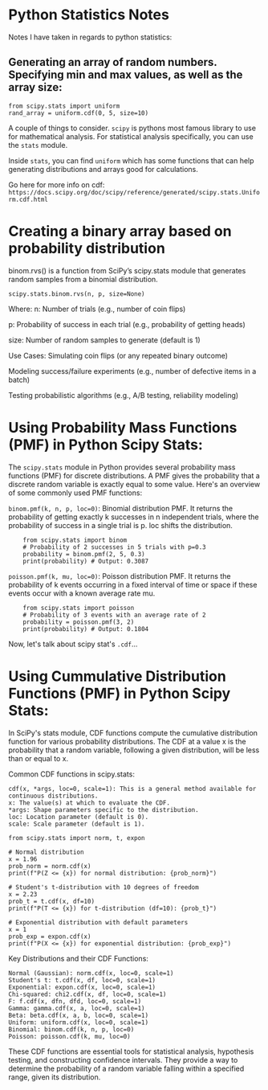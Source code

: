 # Python Statistics Notes
Notes I have taken in regards to python statistics:

## Generating an array of random numbers. Specifying min and max values, as well as the array size:
```
from scipy.stats import uniform
rand_array = uniform.cdf(0, 5, size=10)
```
A couple of things to consider. `scipy` is pythons most famous library to use for mathematical analysis. For statistical analysis specifically, you can use the `stats` module.

Inside `stats`, you can find `uniform` which has some functions that can help generating distributions and arrays good for calculations. 

Go here for more info on cdf: `https://docs.scipy.org/doc/scipy/reference/generated/scipy.stats.Uniform.cdf.html`

# Creating a binary array based on probability distribution

binom.rvs() is a function from SciPy’s scipy.stats module that generates random samples from a binomial distribution.

```
scipy.stats.binom.rvs(n, p, size=None)
```

Where:
n: Number of trials (e.g., number of coin flips)

p: Probability of success in each trial (e.g., probability of getting heads)

size: Number of random samples to generate (default is 1)

Use Cases:
Simulating coin flips (or any repeated binary outcome)

Modeling success/failure experiments (e.g., number of defective items in a batch)

Testing probabilistic algorithms (e.g., A/B testing, reliability modeling)

# Using Probability Mass Functions (PMF) in Python Scipy Stats:

The `scipy.stats` module in Python provides several probability mass functions (PMF) for discrete distributions. A PMF gives the probability that a discrete random variable is exactly equal to some value. Here's an overview of some commonly used PMF functions:

`binom.pmf(k, n, p, loc=0)`: Binomial distribution PMF. It returns the probability of getting exactly k successes in n independent trials, where the probability of success in a single trial is p. loc shifts the distribution.

```
    from scipy.stats import binom
    # Probability of 2 successes in 5 trials with p=0.3
    probability = binom.pmf(2, 5, 0.3)
    print(probability) # Output: 0.3087
```

`poisson.pmf(k, mu, loc=0)`: Poisson distribution PMF. It returns the probability of k events occurring in a fixed interval of time or space if these events occur with a known average rate mu.

```
    from scipy.stats import poisson
    # Probability of 3 events with an average rate of 2
    probability = poisson.pmf(3, 2)
    print(probability) # Output: 0.1804
```

Now, let's talk about scipy stat's `.cdf`...

# Using Cummulative Distribution Functions (PMF) in Python Scipy Stats:

In SciPy's stats module, CDF functions compute the cumulative distribution function for various probability distributions. The CDF at a value x is the probability that a random variable, following a given distribution, will be less than or equal to x.

Common CDF functions in scipy.stats:
```
cdf(x, *args, loc=0, scale=1): This is a general method available for continuous distributions.
x: The value(s) at which to evaluate the CDF.
*args: Shape parameters specific to the distribution.
loc: Location parameter (default is 0).
scale: Scale parameter (default is 1).
```

```
from scipy.stats import norm, t, expon

# Normal distribution
x = 1.96
prob_norm = norm.cdf(x)
print(f"P(Z <= {x}) for normal distribution: {prob_norm}")

# Student's t-distribution with 10 degrees of freedom
x = 2.23
prob_t = t.cdf(x, df=10)
print(f"P(T <= {x}) for t-distribution (df=10): {prob_t}")

# Exponential distribution with default parameters
x = 1
prob_exp = expon.cdf(x)
print(f"P(X <= {x}) for exponential distribution: {prob_exp}")
```

Key Distributions and their CDF Functions:

```
Normal (Gaussian): norm.cdf(x, loc=0, scale=1)
Student's t: t.cdf(x, df, loc=0, scale=1)
Exponential: expon.cdf(x, loc=0, scale=1)
Chi-squared: chi2.cdf(x, df, loc=0, scale=1)
F: f.cdf(x, dfn, dfd, loc=0, scale=1)
Gamma: gamma.cdf(x, a, loc=0, scale=1)
Beta: beta.cdf(x, a, b, loc=0, scale=1)
Uniform: uniform.cdf(x, loc=0, scale=1)
Binomial: binom.cdf(k, n, p, loc=0)
Poisson: poisson.cdf(k, mu, loc=0)
```

These CDF functions are essential tools for statistical analysis, hypothesis testing, and constructing confidence intervals. They provide a way to determine the probability of a random variable falling within a specified range, given its distribution.
